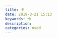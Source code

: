 ```yaml
---
title: 卡
date: 2019-3-21 15:13
keywords: 卡
description: 
categories: used
---
```

<td class="t_f" id="postmessage_3274441">

<img alt="" border="0" class="zoom" data-cf-modified-a0c413a656d7f203ba13fe1c-="" file="http://www.flw.ph/data/appbyme/upload/image/201903/21/IcYoPJ9mYnjc.jpg" id="aimg_OfXvt" lazyloadthumb="1" onclick="" onmouseover="" src="http://www.flw.ph/data/appbyme/upload/image/201903/21/IcYoPJ9mYnjc.jpg"/><br/>
<img alt="" border="0" class="zoom" data-cf-modified-a0c413a656d7f203ba13fe1c-="" file="http://www.flw.ph/data/appbyme/upload/image/201903/21/FqYMzPVcIs15.jpg" id="aimg_l9lT3" lazyloadthumb="1" onclick="" onmouseover="" src="http://www.flw.ph/data/appbyme/upload/image/201903/21/FqYMzPVcIs15.jpg"/><br/>
<img alt="" border="0" class="zoom" data-cf-modified-a0c413a656d7f203ba13fe1c-="" file="http://www.flw.ph/data/appbyme/upload/image/201903/21/P8r23WqzKPhv.jpg" id="aimg_n54i4" lazyloadthumb="1" onclick="" onmouseover="" src="http://www.flw.ph/data/appbyme/upload/image/201903/21/P8r23WqzKPhv.jpg"/><br/>
<img alt="" border="0" class="zoom" data-cf-modified-a0c413a656d7f203ba13fe1c-="" file="http://www.flw.ph/data/appbyme/upload/image/201903/21/ZGsOf6zuvFdS.jpg" id="aimg_i8txT" lazyloadthumb="1" onclick="" onmouseover="" src="http://www.flw.ph/data/appbyme/upload/image/201903/21/ZGsOf6zuvFdS.jpg"/><br/>
</td>
